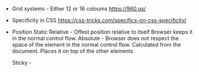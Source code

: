 - Grid systems - Either 12 or 16 coloums
    https://960.gs/

- Specificity in CSS
    https://css-tricks.com/specifics-on-css-specificity/

- Position
    Static
    Relative - Offest position relative to itself
               Browser keeps it in the normal control flow.
    Absolute - Browser does not respect the space of the element in the normal control flow. Calculated from the document.
               Places it on top of the other elements

    Sticky -